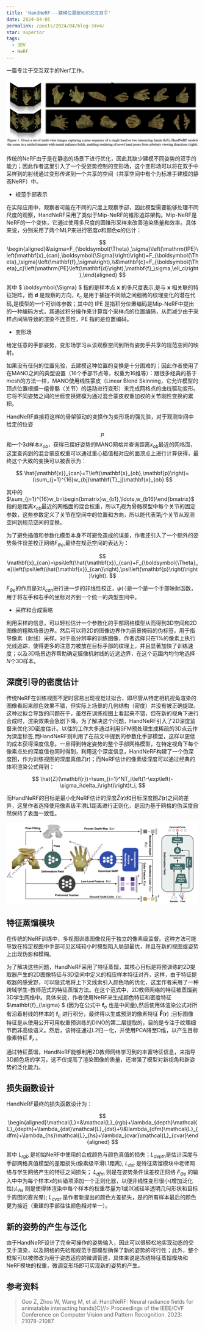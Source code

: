 ```yaml
---
title: 'HandNeRF---建模位置驱动的交互双手'
date: 2024-04-05
permalink: /posts/2024/04/blog-3dv4/
star: superior
tags:
  - 3DV
  - NeRF
---
```


一篇专注于交互双手的Nerf工作。

![主要图](/images/blog/Blog3dv/3dv4/img-1.png)
 

传统的NeRF由于是在静态的场景下进行优化，因此其缺少建模不同姿势的双手的能力；因此作者这里引入了一个受姿势控制的变形场，这个变形场可以将在双手中采样到的射线通过变形传递到一个共享的空间（共享空间中有个为标准手建模的静态NeRF）中。

- 规范手部表示

在实际应用中，观察者可能在不同的尺度上观察手部，因此模型需要能够处理不同尺度的观察，HandNeRF采用了类似于Mip-NeRF的锥形追踪架构。Mip-NeRF是NeRF的一个变体，它通过使用多尺度的圆锥形采样来改善渲染质量和效率。具体来说，分别采用了两个MLP来进行密度$\sigma$和颜色$\mathbf{c}$的估计：

$$
\begin{aligned}&\sigma=F_{\boldsymbol{\Theta}_\sigma}\left(\mathrm{IPE}\left(\mathbf{x}_{can},\boldsymbol{\Sigma}\right)\right)=F_{\boldsymbol{\Theta}_\sigma}\left(\mathbf{f}_\sigma\right),\\&\mathbf{c}=F_{\boldsymbol{\Theta}_c}\left(\mathrm{PE}\left(\mathbf{d}\right),\mathbf{f}_\sigma,\ell_c\right),\end{aligned}
$$

其中 $ \boldsymbol{\Sigma} $ 指的是样本点 $\mathbf{x}$ 的多尺度表示,是与 $\mathbf{x}$ 相关联的特征矩阵，而 $\mathbf{d}$ 是观察的方向，$\ell_c$ 是用于捕捉不同帧之间细微的纹理变化的潜在代码,是模型的一个可训练参数；其中的 $\mathrm{IPE}$ 是指积分位置编码是Mip-NeRF中提出的一种编码方式，其通过积分操作来计算每个采样点的位置编码，从而减少由于采样点间隔导致的渲染不连贯性，$\mathrm{PE}$ 指的是位置编码。

- 变形场

给定任意的手部姿势，变形场学习从该观察空间到所有姿势手共享的规范空间的映射。

如果没有任何的位置先验，去建模这种位置的变换是十分困难的；因此作者使用了在MANO之间的典型设置（16个手部节点等，权重为16维等）：跟很多经典的基于mesh的方法一样，MANO使用线性蒙皮（Linear Blend Skinning，它允许模型的顶点位置根据一组骨骼（关节）的运动进行变形）来完成网格点的曲线驱动变形。它将不同姿势之间的坐标变换建模为通过混合蒙皮权重加权的关节刚性变换的累积。

HandNeRF直接将这样的骨架驱动的变换作为变形场的强先验，对于观测空间中给定的位姿$$p$$和一个3d样本$x_{ob}$，获得已摆好姿势的MANO网格并查询距离$x_{ob}$最近的网格面，这里查询到的混合蒙皮权重可以通过重心插值相对应的面顶点上进行计算获得，最终这个大致的变换可以被表示为：

$$
\hat{\mathbf{x}}_{can}=T\left(\mathbf{x}_{ob},\mathbf{p}\right)=(\sum_{j=1}^{16}w_{bj}\mathbf{T}_j)\mathbf{x}_{ob}
$$

其中的$\sum_{j=1}^{16}w_b=\begin{bmatrix}w_{b1},\ldots,w_{b16}\end{bmatrix}$指的是距离$x_{ob}$最近的网格面的混合权重，所以$\mathbf{T}_{j}$视为骨骼模型中每个关节的固定参数，这些参数定义了关节在空间中的位置和方向，所以能代表第$j$个关节从观测空间到规范空间的变换。

为了避免插值和参数化模型本身不可避免造成的误差，作者还引入了一个额外的姿势条件误差校正网络$F_{\Theta e}$,最终在规范空间的表达为：

$$
\mathbf{x}_{can}=\psi\left(\hat{\mathbf{x}}_{can}+F_{\boldsymbol{\Theta}_e}\left(\psi\left(\hat{\mathbf{x}}_{can}\right),\psi\left(\mathbf{p}\right)\right)\right).
$$

$F_{\Theta e}$的作用是对$\hat{x}_{can}$进行进一步的非线性校正，$\psi(\cdot)$是一个是一个手部映射函数，用于将左手和右手的坐标对齐到一个统一的典型空间中。

- 采样和合成策略

利用采样的信息，可以轻松估计一个参数化的手部网格模型从而得到3D空间和2D图像的粗略场景边界。然后可以将2D的图像边界作为前景掩码的伪标签，用于指导像素（射线）采样。对于高分辨率的训练图像，作者选择只在1%的像素上执行光线追踪，使得更多的注意力被放在目标手部的纹理上，并且显著加快了训练速度；以及3D场景边界帮助确定摄像机射线的近远边界，在这个范围内均匀地选择$N$个3D样本。

## 深度引导的密度估计

传统NeRF在训练视图不足时容易出现视觉过拟合，即尽管从特定相机视角渲染的图像看起来颜色效果不错，但实际上场景的几何结构（密度）并没有被正确提取。这种过拟合导致的问题在于，虽然在训练视图上看起来不错，但在新的视角下进行合成时，渲染效果会急剧下降。为了解决这个问题，HandNeRF引入了2D深度监督来优化3D密度估计。以往的工作大多通过利用SFM预处理生成稀疏的3D点云作为深度标签,而HandNeRF则利用了在前文中提到的参数化手部模型，这样以更低的成本获得深度信息。一旦得到特定姿势的整个手部网格模型，在特定视角下每个像素点处的深度值也同时得到，利用这个深度信息，HandNeRF构建了一个伪深度图，作为训练视图的深度真值$Z(\mathbf{r})$；而NeRF估计的像素级深度可以通过经典的体积渲染公式得到：

$$
\hat{Z}(\mathbf{r})=\sum_{i=1}^NT_i\left(1-\exp\left(-\sigma_i\delta_i\right)\right)t_i,
$$

而HandNeRF的目标是最小化NeRF估计的深度$\hat{Z}(\mathbf{r})$和目标深度图$Z(\mathbf{r})$之间的差异，这里作者选择使用像素级平滑L1距离进行正则化，是因为基于网格的伪深度自然保持了表面一致性。

![alt text](/images/blog/Blog3dv/3dv4/img-2.png)

## 特征蒸馏模块

在传统的NeRF训练中，多视图训练图像仅用于独立的像素级监督。这种方法可能导致在特定视图中手部可见区域较小时模型陷入局部最优，并且在新的视图或姿势上出现伪影和模糊。

为了解决这些问题，HandNeRF采用了特征蒸馏，其核心目标是将预训练的2D提取器产生的2D图像特征与3D空间中定义的相应样本特征对齐，这样，由于特征提取器的感受野，可以隐式地将上下文线索引入颜色场的优化，这里作者采用了一种跨域学生-教师范式的特征蒸馏方法。在这个范式中，2D教师网络的特征被蒸馏到3D学生网络中。具体来说，作者使用NeRF来生成颜色特征和密度特征 $\mathbf{f}_{\sigma} $ (因为在公式中 $\mathbf{f}_{\sigma}$ 也是中间量),然后使用体渲染公式对所有沿着射线的样本的 $\mathbf{f}_{c}$ 进行积分，最终得以生成预测的像素特征 $\mathbf{\hat{F}}(\mathbf{r})$ ;目标图像特征是从使用公开可用权重预训练的DINO的第二层提取的，目的是专注于纹理细节而非高级语义。然后，该特征通过L2归一化，并使用PCA降至D维，以产生目标像素特征 $\mathbf{F}_{r}$ 。

通过特征蒸馏，HandNeRF能够利用2D教师网络学习到的丰富特征信息，来指导3D颜色场的学习，这不仅提高了渲染图像的质量，还增强了模型对新视角和新姿势的泛化能力。

## 损失函数设计

HandNeRF最终的损失函数设计为：

$$
\begin{aligned}\mathcal{L}=&\mathcal{L}_{rgb}+\lambda_{depth}\mathcal{L}_{depth}+\lambda_{dst}\mathcal{L}_{dst}+\\&\lambda_{dfm}\mathcal{L}_{dfm}+\lambda_{hs}\mathcal{L}_{hs}+\lambda_{cvar}\mathcal{L}_{cvar}\end{aligned}
$$

其中 $L_{rgb}$ 是初始NeRF中使用的合成颜色与颜色真值的损失；$L_{depth}$是估计深度与手部网格真值模型的差距损失(像素级平滑L1距离), $L_{dst}$ 是特征蒸馏模块中老师网络与学生网络产生的特征之间损失； $L_{dfm}$ 则是在姿势条件误差校正网络 $F_{\Theta e}$ 的输入中中为每个样本$x$的纠错项添加一个正则化器，以便非线性变形很小(增加泛化性);$L_{hs}$ 则是使得体渲染中每个样本的权重尽量为1或0(减轻半透明几何形状和目标手周围的雾光晕); $L_{cvar}$ 是作者新提出的颜色方差损失，是的所有样本最后的颜色更为接近（重建的手部往往颜色相对单一）。

## 新的姿势的产生与泛化

由于HandNeRF设计了完全可操作的姿势输入，因此可以很轻松地实现动态的交叉手渲染，以及网格的先验和规范手部模型确保了新的姿势的可行性；此外，整个框架可以被修改为用于姿态适应的微调管道，具体来说是冻结特征蒸馏模块和NeRF模块的权重，微调变形场即可实现新的姿势的产生。

## 参考资料

> Guo Z, Zhou W, Wang M, et al. HandNeRF: Neural radiance fields for animatable interacting hands[C]//> Proceedings of the IEEE/CVF Conference on Computer Vision and Pattern Recognition. 2023: 21078-21087.


```
